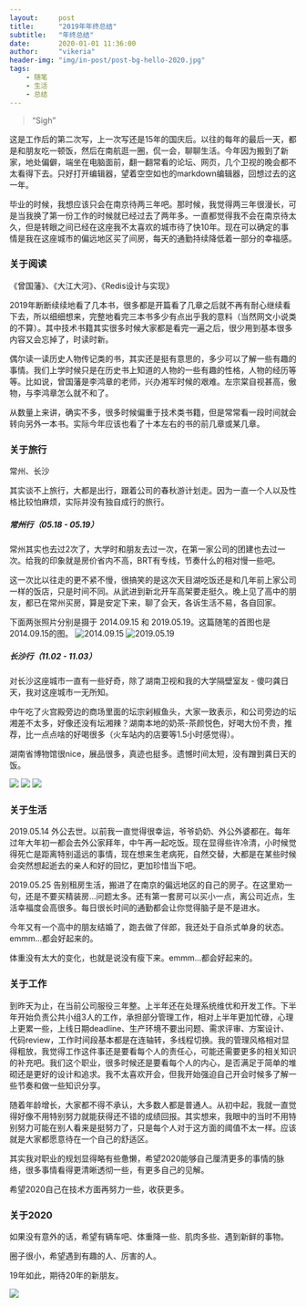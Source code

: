 ```yaml
---
layout:     post
title:      "2019年年终总结"
subtitle:   "年终总结"
date:       2020-01-01 11:36:00
author:     "vikeria"
header-img: "img/in-post/post-bg-hello-2020.jpg"
tags:
    - 随笔
    - 生活
    - 总结
---
```


> “Sigh”

这是工作后的第二次写，上一次写还是15年的国庆后。以往的每年的最后一天，都是和朋友吃一顿饭，然后在南航逛一圈，侃一会，聊聊生活。今年因为搬到了新家，地处偏僻，端坐在电脑面前，翻一翻常看的论坛、网页，几个卫视的晚会都不太看得下去。只好打开编辑器，望着空空如也的markdown编辑器，回想过去的这一年。

毕业的时候，我想应该只会在南京待两三年吧。那时候，我觉得两三年很漫长，可是当我换了第一份工作的时候就已经过去了两年多。一直都觉得我不会在南京待太久，但是转眼之间已经在这座我不太喜欢的城市待了快10年。现在可以确定的事情是我在这座城市的偏远地区买了间房，每天的通勤持续降低着一部分的幸福感。

### 关于阅读
《曾国藩》、《大江大河》、《Redis设计与实现》

2019年断断续续地看了几本书，很多都是开篇看了几章之后就不再有耐心继续看下去，所以细细想来，完整地看完三本书多少有点出乎我的意料（当然网文小说类的不算）。其中技术书籍其实很多时候大家都是看完一遍之后，很少用到基本很多内容又会忘掉了，时读时新。

偶尔读一读历史人物传记类的书，其实还是挺有意思的，多少可以了解一些有趣的事情。我们上学时候只是在历史书上知道的人物的一些有趣的性格，人物的经历等等。比如说，曾国藩是李鸿章的老师，兴办湘军时候的艰难。左宗棠自视甚高，傲物，与李鸿章怎么就不和了。

从数量上来讲，确实不多，很多时候偏重于技术类书籍，但是常常看一段时间就会转向另外一本书。实际今年应该也看了十本左右的书的前几章或某几章。

### 关于旅行
常州、长沙

其实谈不上旅行，大都是出行，跟着公司的春秋游计划走。因为一直一个人以及性格比较怕麻烦，实际并没有独自成行的旅行。

##### 常州行（05.18 - 05.19）
常州其实也去过2次了，大学时和朋友去过一次，在第一家公司的团建也去过一次。给我的印象就是房价省内不高，BRT有专线，节奏什么的相对慢一些吧。

这一次比以往走的更不紧不慢，很搞笑的是这次天目湖吃饭还是和几年前上家公司一样的饭店，只是时间不同。从武进到新北开车高架要走挺久。晚上见了高中的朋友，都已在常州买房，算是安定下来，聊了会天，各诉生活不易，各自回家。


下面两张照片分别是摄于 2014.09.15 和 2019.05.19。这篇随笔的首图也是2014.09.15的图。
![2014.09.15](/img/in-post/yearly-conclusion/2019/tianmuhu-20140915.jpg)
![2019.05.19](/img/in-post/yearly-conclusion/2019/tianmuhu-20190519.jpg)

##### 长沙行（11.02 - 11.03）
对长沙这座城市一直有一些好奇，除了湖南卫视和我的大学隔壁室友 - 傻叼龚日天，我对这座城市一无所知。

中午吃了火宫殿旁边的商场里面的坛宗剁椒鱼头，大家一致表示，和公司旁边的坛湘差不太多，好像还没有坛湘辣？湖南本地的奶茶-茶颜悦色，好喝大份不贵，推荐，比一点点啥的好喝很多（火车站内的店要等1.5小时感觉得）。

湖南省博物馆很nice，展品很多，真迹也挺多。遗憾时间太短，没有蹭到龚日天的饭。

![](/img/in-post/yearly-conclusion/2019/changsha-001.jpg)
![](/img/in-post/yearly-conclusion/2019/changsha-002.jpg)
![](/img/in-post/yearly-conclusion/2019/changsha-003.jpg)

### 关于生活
2019.05.14 外公去世。以前我一直觉得很幸运，爷爷奶奶、外公外婆都在。每年过年大年初一都会去外公家拜年，中午再一起吃饭。现在显得些许冷清，小时候觉得死亡是距离特别遥远的事情，现在想来生老病死，自然交替，大都是在某些时候会突然想起逝去的亲人和好的回忆，更加珍惜当下吧。

2019.05.25 告别租房生活，搬进了在南京的偏远地区的自己的房子。在这里劝一句，还是不要买精装房...问题太多。还有第一套房可以买小一点，离公司近点，生活幸福度会高很多。每日很长时间的通勤都会让你觉得脑子是不是进水。

今年又有一个高中的朋友结婚了，跑去做了伴郎，我还处于自杀式单身的状态。emmm...都会好起来的。

体重没有太大的变化，也就是说没有瘦下来。emmm...都会好起来的。

### 关于工作
到昨天为止，在当前公司服役三年整。上半年还在处理系统维优和开发工作。下半年开始负责公共小组3人的工作，承担部分管理工作，相对上半年更加忙碌，心理上更累一些，上线日期deadline、生产环境不要出问题、需求评审、方案设计、代码review，工作时间段基本都是在连轴转，多线程切换。我的管理风格相对显得粗放，我觉得工作这件事还是要看每个人的责任心，可能还需要更多的相关知识的补充吧。我们这个职业，很多时候还是要看每个人的内心，是否满足于简单的堆砌还是更好的设计和追求。我不太喜欢开会，但我开始强迫自己开会时候多了解一些节奏和做一些知识分享。

随着年龄增长，大家都不得不承认，大多数人都是普通人。从初中起，我就一直觉得好像不用特别努力就能获得还不错的成绩回报。其实想来，我眼中的当时不用特别努力可能在别人看来是挺努力了，只是每个人对于这方面的阈值不太一样。应该就是大家都愿意待在一个自己的舒适区。

其实我对职业的规划显得略有些惫懒，希望2020能够自己厘清更多的事情的脉络，很多事情看得更清晰透彻一些，有更多自己的见解。

希望2020自己在技术方面再努力一些，收获更多。

### 关于2020
如果没有意外的话，希望有辆车吧、体重降一些、肌肉多些、遇到新鲜的事物。

圈子很小，希望遇到有趣的人、厉害的人。

19年如此，期待20年的新朋友。

![](/img/in-post/yearly-conclusion/2019/tail.jpg)